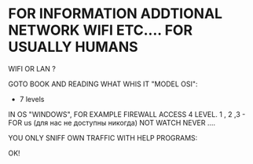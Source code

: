 # FOR INFORMATION ADDTIONAL NETWORK WIFI ETC.... FOR USUALLY HUMANS

WIFI OR LAN ?

GOTO BOOK AND READING WHAT WHIS IT "MODEL OSI":
  - 7 levels

IN OS "WINDOWS", FOR EXAMPLE FIREWALL ACCESS 4 LEVEL.
1 , 2 ,3 - FOR us (для нас не доступны никогда) NOT WATCH NEVER ....

YOU ONLY SNIFF OWN TRAFFIC WITH HELP PROGRAMS:

OK!







